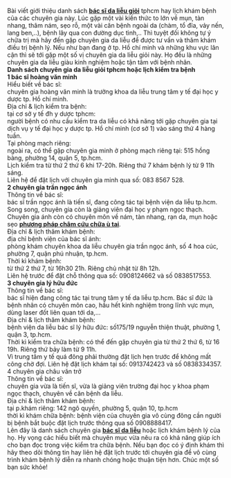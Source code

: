 <p>Bài viết giới thiệu danh sách&nbsp;<a href="http://tribenhdongy.com/danh-sach-bac-si-chua-benh-da-lieu-gioi-o-tphcm/"><strong>bác sĩ da liễu giỏi</strong></a> tphcm hay lịch khám bệnh của các chuyên gia này. Lúc gặp một vài kiến thức to lớn về mụn, tàn nhang, thâm nám, sẹo rỗ, một vài căn bệnh ngoài da (chàm, tổ đỉa, vảy nến, lang ben,..), bệnh lây qua con đường dục tình,.. Thì tuyệt đối không tự ý chữa trị mà hãy đến gặp chuyên gia da liễu để được tư vấn và thăm khám điều trị bệnh lý. Nếu như bạn đang ở tp. Hồ chí minh và những khu vực lân cận thì sẽ tới gặp một số vị chuyên gia da liễu giỏi này. Họ đều là những chuyên gia da liễu giàu kinh nghiệm hoặc tận tâm với bệnh nhân.<br />
<strong>Danh sách chuyên gia da liễu giỏi tphcm hoặc lịch kiểm tra bệnh</strong><br />
<strong>1 bác sĩ hoàng văn minh</strong><br />
Hiểu biết về bác sĩ:<br />
chuyên gia hoàng văn minh là trưởng khoa da liễu trung tâm y tế đại học y dược tp. Hồ chí minh.<br />
Địa chỉ &amp; lịch kiểm tra bệnh:<br />
tại cơ sở y tế đh y dược tphcm:<br />
người bệnh có nhu cầu kiểm tra da liễu có khả năng tới gặp chuyên gia tại dịch vụ y tế đại học y dược tp. Hồ chí minh (cơ sở 1) vào sáng thứ 4 hàng tuần.<br />
Tại phòng mạch riêng:<br />
ngoài ra, có thể gặp chuyên gia minh ở phòng mạch riêng tại: 515 hồng bàng, phường 14, quận 5, tp.hcm.<br />
Lịch kiểm tra từ thứ 2 thứ 6 khi 17-20h. Riêng thứ 7 khám bệnh lý từ 9 11h sáng.<br />
Liên hệ để đặt lịch với chuyên gia minh qua số: 083 8567 528.<br />
<strong>2 chuyên gia trần ngọc ánh</strong><br />
Thông tin về bác sĩ:<br />
bác sĩ trần ngọc ánh là tiến sĩ, đang công tác tại bệnh viện da liễu tp.hcm. Song song, chuyên gia còn là giảng viên đại học y phạm ngọc thạch. Chuyên gia ánh còn có chuyên môn về nám, tàn nhang, rạn da, mụn hoặc sẹo <a href="http://yhoccotruyensaigon.com/phuong-phap-cham-cuu-chua-benh-dau-lung-u-tai-206.html"><strong>phương pháp châm cứu chữa ù tai</strong></a>.<br />
Địa chỉ &amp; lịch thăm khám bệnh:<br />
địa chỉ bệnh viện của bác sĩ ánh:<br />
phòng khám chuyên khoa da liễu chuyên gia trần ngọc ánh, số 4 hoa cúc, phường 7, quận phú nhuận, tp.hcm.<br />
Thời kì khám bệnh:<br />
từ thứ 2 thứ 7, từ 16h30 21h. Riêng chủ nhật từ 8h 12h.<br />
Liên hệ trước để đặt chỗ thông qua số: 0908124662 và số 0838517553.<br />
<strong>3 chuyên gia lý hữu đức</strong><br />
Thông tin về bác sĩ:<br />
bác sĩ hiện đang công tác tại trung tâm y tế da liễu tp.hcm. Bác sĩ đức là bệnh nhân có chuyên môn cao, hầu hết kinh nghiệm trong lĩnh vực mụn, dùng laser đốt liên quan tới da,&hellip;<br />
Địa chỉ &amp; lịch thăm khám bệnh:<br />
bệnh viện da liễu bác sĩ lý hữu đức: số175/19 nguyễn thiện thuật, phường 1, quận 3, tp.hcm.<br />
Thời kì kiểm tra chữa bệnh: có thể đến gặp chuyên gia từ thứ 2 thứ 6, từ 16 19h. Riêng thứ bảy làm từ 9 11h.<br />
Vì trung tâm y tế quá đông phải thường đặt lịch hẹn trước để không mất công chờ đợi. Liên hệ đặt lịch khám tại số: 0913742423 và số 0838334357.<br />
4 chuyên gia châu văn trở<br />
Thông tin về bác sĩ:<br />
chuyên gia vừa là tiến sĩ, vừa là giảng viên trường đại học y khoa phạm ngọc thạch, chuyên về căn bệnh da liễu.<br />
Địa chỉ &amp; lịch thăm khám bệnh:<br />
tại p.khám riêng: 142 ngô quyền, phường 5, quận 10, tp.hcm<br />
thời kì khám chữa bệnh: bệnh viện của chuyên gia vô cùng đông cần người bị bệnh bắt buộc đặt lịch trước thông qua số 0908888417.<br />
Lên đây là danh sách chuyên gia&nbsp;<a href="http://tribenhdongy.com/danh-sach-bac-si-chua-benh-da-lieu-gioi-o-tphcm/"><strong>bác sĩ da liễu</strong></a> hoặc lịch khám bệnh lý của họ. Hy vọng các hiểu biết mà chuyên mục vừa nêu ra có khả năng giúp ích cho bạn đọc trong việc kiểm tra chữa bệnh. Nếu bạn đọc có ý định khám thì hãy theo dõi thông tin hay liên hệ đặt lịch trước tới chuyên gia để vô cùng trình khám bệnh lý diễn ra nhanh chóng hoặc thuận tiện hơn. Chúc một số bạn sức khỏe!</p>

<p>&nbsp;</p>

